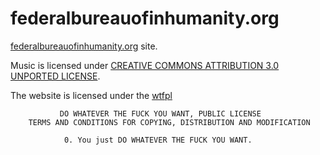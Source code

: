 # federalbureauofinhumanity.org

[federalbureauofinhumanity.org](federalbureauofinhumanity.org) site.

Music is licensed under [CREATIVE COMMONS ATTRIBUTION 3.0 UNPORTED LICENSE](http://creativecommons.org/licenses/by/3.0/).

The website is licensed under the [wtfpl](http://wtfpl.org/)


               DO WHATEVER THE FUCK YOU WANT, PUBLIC LICENSE
        TERMS AND CONDITIONS FOR COPYING, DISTRIBUTION AND MODIFICATION
        
                0. You just DO WHATEVER THE FUCK YOU WANT.
           